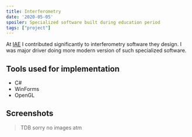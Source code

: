 ```yaml
---
title: Interferometry
date: '2020-05-05'
spoiler: Specialized software built during education period
tags: ["project"]
---
```


At [IAE](https://www.iae.nsk.su/en/) I contributed significantly to interferometry software they design.
I was major driver doing more modern version of such specialized software.

## Tools used for implementation

- C#
- WinForms
- OpenGL

## Screenshots

> TDB sorry no images atm
